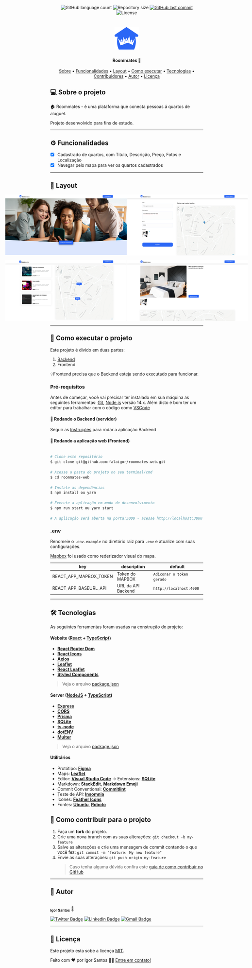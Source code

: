 <p align="center">
  <img alt="GitHub language count" src="https://img.shields.io/github/languages/count/falaigor/roommates-web?color=%2304D361">

  <img alt="Repository size" src="https://img.shields.io/github/repo-size/falaigor/roommates-web">
  
  <a href="https://github.com/tgmarinho/README-ecoleta/commits/master">
    <img alt="GitHub last commit" src="https://img.shields.io/github/last-commit/falaigor/roommates-web">
  </a>
    
  <img alt="License" src="https://img.shields.io/badge/license-MIT-brightgreen">
</p>
<h1 align="center">
    <img alt="NextLevelWeek" title="#NextLevelWeek" src="./src/images/logo.svg" width="80px" />
</h1>

<h4 align="center"> 
	Roommates 🚧
</h4>

<p align="center">
 <a href="#-sobre-o-projeto">Sobre</a> •
 <a href="#-funcionalidades">Funcionalidades</a> •
 <a href="#-layout">Layout</a> • 
 <a href="#-como-executar-o-projeto">Como executar</a> • 
 <a href="#-tecnologias">Tecnologias</a> • 
 <a href="#-contribuidores">Contribuidores</a> • 
 <a href="#-autor">Autor</a> • 
 <a href="#user-content--licença">Licença</a>
</p>

## 💻 Sobre o projeto

🏠 Roommates - é uma plataforma que conecta pessoas á quartos de aluguel.

Projeto desenvolvido para fins de estudo.

---

## ⚙️ Funcionalidades

- [x] Cadastrado de quartos, com Titulo, Descrição, Preço, Fotos e Localização
- [x] Navegar pelo mapa para ver os quartos cadastrados

---

## 🎨 Layout

<p align="center" style="display: flex; align-items: flex-start; justify-content: center;">
  <img alt="NextLevelWeek" title="#NextLevelWeek" src="./src/images/image1.png" width="400px">
  <img alt="NextLevelWeek" title="#NextLevelWeek" src="./src/images/image2.png" width="400px">
</p>
<p align="center" style="display: flex; align-items: flex-start; justify-content: center;">
  <img alt="NextLevelWeek" title="#NextLevelWeek" src="./src/images/image3.png" width="400px">
  <img alt="NextLevelWeek" title="#NextLevelWeek" src="./src/images/image4.png" width="400px">
</p>

---

## 🚀 Como executar o projeto

Este projeto é divido em duas partes:

1. [Backend](https://github.com/falaigor/roommates-api/)
2. Frontend

💡Frontend precisa que o Backend esteja sendo executado para funcionar.

### Pré-requisitos

Antes de começar, você vai precisar ter instalado em sua máquina as seguintes ferramentas:
[Git](https://git-scm.com), [Node.js](https://nodejs.org/en/) versão 14.x.
Além disto é bom ter um editor para trabalhar com o código como [VSCode](https://code.visualstudio.com/)

#### 🎲 Rodando o Backend (servidor)

Seguir as [Instruções](https://github.com/falaigor/roommates-api/README.md) para rodar a aplicação Backend

#### 🧭 Rodando a aplicação web (Frontend)

```bash

# Clone este repositório
$ git clone git@github.com:falaigor/roommates-web.git

# Acesse a pasta do projeto no seu terminal/cmd
$ cd roommates-web

# Instale as dependências
$ npm install ou yarn

# Execute a aplicação em modo de desenvolvimento
$ npm run start ou yarn start

# A aplicação será aberta na porta:3000 - acesse http://localhost:3000

```

### .env

Renomeie o `.env.example` no diretório raiz para `.env` e atualize com suas configurações.

[Mapbox](https://www.mapbox.com) foi usado como rederizador visual do mapa.

| key                    | description        | default                   |
| ---------------------- | ------------------ | ------------------------- |
| REACT_APP_MAPBOX_TOKEN | Token do MAPBOX    | `Adiconar o token gerado` |
| REACT_APP_BASEURL_API  | URL da API Backend | `http://localhost:4000`   |

---

## 🛠 Tecnologias

As seguintes ferramentas foram usadas na construção do projeto:

#### **Website** ([React](https://reactjs.org/) + [TypeScript](https://www.typescriptlang.org/))

- **[React Router Dom](https://github.com/ReactTraining/react-router/tree/master/packages/react-router-dom)**
- **[React Icons](https://react-icons.github.io/react-icons/)**
- **[Axios](https://github.com/axios/axios)**
- **[Leaflet](https://react-leaflet.js.org/en/)**
- **[React Leaflet](https://react-leaflet.js.org/)**
- **[Styled Components](https://styled-components.com)**

> Veja o arquivo [package.json](https://github.com/falaigor/roommates-web/blob/develop/package.json)

#### [](https://github.com/tgmarinho/Ecoleta#server-nodejs--typescript)**Server** ([NodeJS](https://nodejs.org/en/) + [TypeScript](https://www.typescriptlang.org/))

- **[Express](https://expressjs.com/)**
- **[CORS](https://expressjs.com/en/resources/middleware/cors.html)**
- **[Prisma](https://www.prisma.io)**
- **[SQLite](https://github.com/mapbox/node-sqlite3)**
- **[ts-node](https://github.com/TypeStrong/ts-node)**
- **[dotENV](https://github.com/motdotla/dotenv)**
- **[Multer](https://github.com/expressjs/multer)**

> Veja o arquivo [package.json](https://github.com/falaigor/roommates-api/blob/main/package.json)

#### [](https://github.com/tgmarinho/Ecoleta#utilit%C3%A1rios)**Utilitários**

- Protótipo: **[Figma](https://www.figma.com/)**
- Maps: **[Leaflet](https://react-leaflet.js.org/en/)**
- Editor: **[Visual Studio Code](https://code.visualstudio.com/)** → Extensions: **[SQLite](https://marketplace.visualstudio.com/items?itemName=alexcvzz.vscode-sqlite)**
- Markdown: **[StackEdit](https://stackedit.io/)**, **[Markdown Emoji](https://gist.github.com/rxaviers/7360908)**
- Commit Conventional: **[Commitlint](https://github.com/conventional-changelog/commitlint)**
- Teste de API: **[Insomnia](https://insomnia.rest/)**
- Ícones: **[Feather Icons](https://feathericons.com/)**
- Fontes: **[Ubuntu](https://fonts.google.com/specimen/DM+Sans)**, **[Roboto](https://fonts.google.com/specimen/Roboto)**

## 💪 Como contribuir para o projeto

1. Faça um **fork** do projeto.
2. Crie uma nova branch com as suas alterações: `git checkout -b my-feature`
3. Salve as alterações e crie uma mensagem de commit contando o que você fez: `git commit -m "feature: My new feature"`
4. Envie as suas alterações: `git push origin my-feature`
   > Caso tenha alguma dúvida confira este [guia de como contribuir no GitHub](./CONTRIBUTING.md)

---

## 🦸 Autor

<a href="https://blog.rocketseat.com.br/author/thiago/">
 <img style="border-radius: 50%;" src="https://avatars.githubusercontent.com/u/40046196?v=4" width="100px;" alt=""/>
 <br />
 <sub><b>Igor Santos</b></sub></a> <a href="https://instagram.com/falaigors/" title="Instagram Igor Santos">🚀</a>
 <br />

[![Twitter Badge](https://img.shields.io/badge/-@falaigors-1ca0f1?style=flat-square&labelColor=1ca0f1&logo=twitter&logoColor=white&link=https://twitter.com/falaigors)](https://twitter.com/falaigors)
[![Linkedin Badge](https://img.shields.io/badge/-Igor-blue?style=flat-square&logo=Linkedin&logoColor=white&link=https://www.linkedin.com/in/falaigot/)](https://www.linkedin.com/in/falaigor/)
[![Gmail Badge](https://img.shields.io/badge/-falaigors@gmail.com-c14438?style=flat-square&logo=Gmail&logoColor=white&link=mailto:falaigors@gmail.com)](mailto:falaigors@gmail.com)

---

## 📝 Licença

Este projeto esta sobe a licença [MIT](./LICENSE).

Feito com ❤️ por Igor Santos 👋🏽 [Entre em contato!](https://www.linkedin.com/in/falaigor/)
